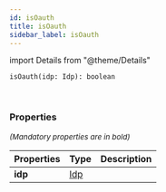 ```yaml
---
id: isOauth
title: isOauth
sidebar_label: isOauth
---
```


import Details from "@theme/Details"


```tsx
isOauth(idp: Idp): boolean
```
<br/>



### Properties

<font size="2"><i>(Mandatory properties are in bold)</i></font>

| Properties | Type | Description |
| --------- | ---- | ----------- |
| **idp** | [Idp](/framework-api/interfaces/Idp.md) |  |


